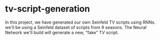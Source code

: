 # tv-script-generation
In this project, we have generated our own Seinfeld TV scripts using RNNs. we'll be using a Seinfeld dataset of scripts from 9 seasons. The Neural Network we'll build will generate a new, "fake" TV script.
